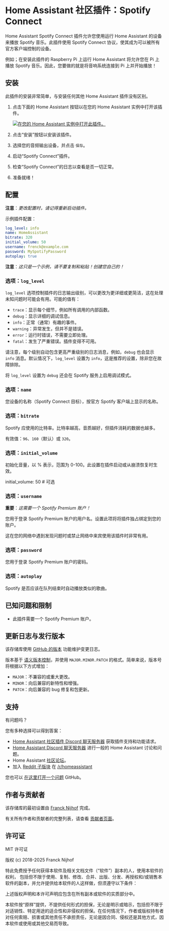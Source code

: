 # Home Assistant 社区插件：Spotify Connect

Home Assistant Spotify Connect 插件允许您使用运行 Home Assistant 的设备来播放 Spotify 音乐。此插件使用 Spotify Connect 协议，使其成为可以被所有官方客户端控制的设备。

例如；在安装此插件的 Raspberry Pi 上运行 Home Assistant 将允许您在 Pi 上播放 Spotify 音乐。因此，您要做的就是将音响系统连接到 Pi 上并开始播放！

## 安装

此插件的安装非常简单，与安装任何其他 Home Assistant 插件没有区别。

1. 点击下面的 Home Assistant 按钮以在您的 Home Assistant 实例中打开该插件。

   [![在您的 Home Assistant 实例中打开此插件。][addon-badge]][addon]

1. 点击“安装”按钮以安装该插件。
1. 选择您的音频输出设备，并点击 `保存`。
1. 启动“Spotify Connect”插件。
1. 检查“Spotify Connect”的日志以查看是否一切正常。
1. 准备就绪！

## 配置

**注意**：_更改配置时，请记得重新启动插件。_

示例插件配置：

```yaml
log_level: info
name: HomeAssistant
bitrate: 320
initial_volume: 50
username: frenck@example.com
password: MySpotifyPassword
autoplay: true
```

**注意**：_这只是一个示例，请不要复制和粘贴！创建您自己的！_

### 选项：`log_level`

`log_level` 选项控制插件的日志输出级别，可以更改为更详细或更简洁，这在处理未知问题时可能会有用。可能的值有：

- `trace`：显示每个细节，例如所有调用的内部函数。
- `debug`：显示详细的调试信息。
- `info`：正常（通常）有趣的事件。
- `warning`：异常发生，但并不是错误。
- `error`：运行时错误，不需要立即处理。
- `fatal`：发生了严重错误。插件变得不可用。

请注意，每个级别自动包含更高严重级别的日志消息，例如，`debug` 也会显示 `info` 消息。默认情况下，`log_level` 设置为 `info`，这是推荐的设置，除非您在故障排除。

将 `log_level` 设置为 `debug` 还会在 Spotify 服务上启用调试模式。

### 选项：`name`

您设备的名称（Spotify Connect 目标），按官方 Spotify 客户端上显示的名称。

### 选项：`bitrate`

Spotify 应使用的比特率。比特率越高，音质越好，但插件消耗的数据也越多。

有效值：`96`、`160`（默认）或 `320`。

### 选项：`initial_volume`

初始化音量，以 % 表示，范围为 0-100。此设置在插件启动或从崩溃恢复时生效。

initial_volume: 50 # 可选

### 选项：`username`

**重要**：_这需要一个 Spotify Premium 账户！_

您用于登录 Spotify Premium 账户的用户名。设置此项将将插件独占绑定到您的账户。

这在您的网络中遇到发现问题时或禁止网络中来宾使用该插件时非常有用。

### 选项：`password`

您用于登录 Spotify Premium 账户的密码。

### 选项：`autoplay`

Spotify 是否应该在队列结束时自动播放类似的歌曲。

## 已知问题和限制

- 此插件需要一个 Spotify Premium 账户。

## 更新日志与发行版本

该存储库使用 [GitHub 的版本][releases] 功能维护变更日志。

版本基于 [语义版本控制][semver]，并使用 `MAJOR.MINOR.PATCH` 的格式。简单来说，版本号将根据以下方式增加：

- `MAJOR`：不兼容的或重大更改。
- `MINOR`：向后兼容的新特性和增强。
- `PATCH`：向后兼容的 bug 修复和包更新。

## 支持

有问题吗？

您有多种选择可以得到答案：

- [Home Assistant 社区插件 Discord 聊天服务器][discord] 获取插件支持和功能请求。
- [Home Assistant Discord 聊天服务器][discord-ha] 进行一般的 Home Assistant 讨论和问题。
- Home Assistant [社区论坛][forum]。
- 加入 [Reddit 子版块][reddit] 在 [/r/homeassistant][reddit]

您也可以 [在这里打开一个问题][issue] GitHub。

## 作者与贡献者

该存储库的最初设置由 [Franck Nijhof][frenck] 完成。

有关所有作者和贡献者的完整列表，请查看 [贡献者页面][contributors]。

## 许可证

MIT 许可证

版权 (c) 2018-2025 Franck Nijhof

特此免费授予任何获得本软件及相关文档文件（“软件”）副本的人，使用本软件的权利， 包括但不限于使用、复制、修改、合并、出版、分发、再授权和/或销售本软件的副本，并允许提供给本软件的人这样做，但须遵守以下条件：

上述版权声明和本许可声明应包含在所有副本或软件的实质部分中。

本软件按“原样”提供，不提供任何形式的担保，无论是明示或暗示，包括但不限于对适销性、特定用途的适合性和非侵权的担保。在任何情况下，作者或版权持有者对任何索赔、损害或其他责任不承担责任，无论是因合同、侵权还是其他方式，因本软件或使用或其他交易而导致。

[addon-badge]: https://my.home-assistant.io/badges/supervisor_addon.svg
[addon]: https://my.home-assistant.io/redirect/supervisor_addon/?addon=a0d7b954_spotify&repository_url=https%3A%2F%2Fgithub.com%2Fhassio-addons%2Frepository
[contributors]: https://github.com/hassio-addons/addon-spotify-connect/graphs/contributors
[discord-ha]: https://discord.gg/c5DvZ4e
[discord]: https://discord.me/hassioaddons
[forum]: https://community.home-assistant.io/t/home-assistant-community-add-on-spotify-connect/61210?u=frenck
[frenck]: https://github.com/frenck
[issue]: https://github.com/hassio-addons/addon-spotify-connect/issues
[reddit]: https://reddit.com/r/homeassistant
[releases]: https://github.com/hassio-addons/addon-spotify-connect/releases
[semver]: http://semver.org/spec/v2.0.0.htm